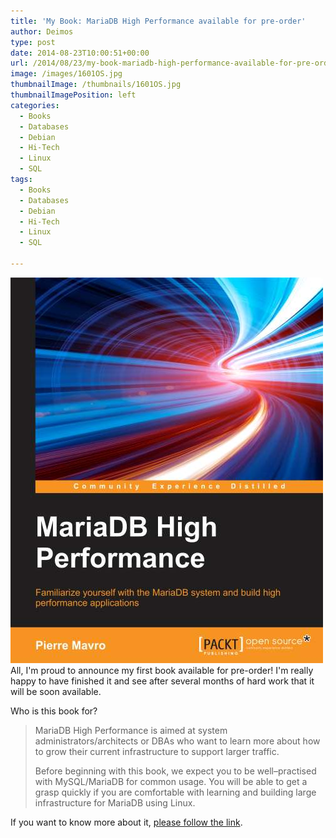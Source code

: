 ```yaml
---
title: 'My Book: MariaDB High Performance available for pre-order'
author: Deimos
type: post
date: 2014-08-23T10:00:51+00:00
url: /2014/08/23/my-book-mariadb-high-performance-available-for-pre-order/
image: /images/1601OS.jpg
thumbnailImage: /thumbnails/1601OS.jpg
thumbnailImagePosition: left
categories:
  - Books
  - Databases
  - Debian
  - Hi-Tech
  - Linux
  - SQL
tags:
  - Books
  - Databases
  - Debian
  - Hi-Tech
  - Linux
  - SQL

---
```

![1601OS](/images/1601OS.jpg)
All, I'm proud to announce my first book available for pre-order! I'm really happy to have finished it and see after several months of hard work that it will be soon available.

Who is this book for?

> MariaDB High Performance is aimed at system administrators/architects or DBAs who want to learn more about how to grow their current infrastructure to support larger traffic.
> 
> Before beginning with this book, we expect you to be well–practised with MySQL/MariaDB for common usage. You will be able to get a grasp quickly if you are comfortable with learning and building large infrastructure for MariaDB using Linux.

If you want to know more about it, [please follow the link](https://www.packtpub.com/big-data-and-business-intelligence/mariadb-high-performance).